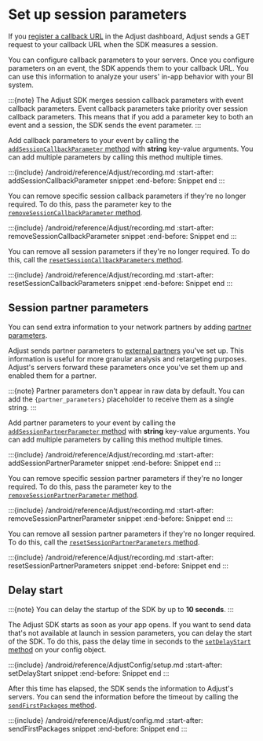 # Set up session parameters

If you [register a callback URL](hc:/best-practices-callbacks) in the Adjust dashboard, Adjust sends a GET request to your callback URL when the SDK measures a session.

You can configure callback parameters to your servers. Once you configure parameters on an event, the SDK appends them to your callback URL. You can use this information to analyze your users' in-app behavior with your BI system.

:::{note}
The Adjust SDK merges session callback parameters with event callback parameters. Event callback parameters take priority over session callback parameters. This means that if you add a parameter key to both an event and a session, the SDK sends the event parameter.
:::

Add callback parameters to your event by calling the [`addSessionCallbackParameter` method](#android-addsessioncallbackparameter-invocation) with **string** key-value arguments. You can add multiple parameters by calling this method multiple times.

:::{include} /android/reference/Adjust/recording.md
:start-after: addSessionCallbackParameter snippet
:end-before: Snippet end
:::

You can remove specific session callback parameters if they're no longer required. To do this, pass the parameter key to the [`removeSessionCallbackParameter` method](#android-removesessioncallbackparameter-invocation).

:::{include} /android/reference/Adjust/recording.md
:start-after: removeSessionCallbackParameter snippet
:end-before: Snippet end
:::

You can remove all session parameters if they're no longer required. To do this, call the [`resetSessionCallbackParameters` method](#android-resetsessioncallbackparameters-invocation).

:::{include} /android/reference/Adjust/recording.md
:start-after: resetSessionCallbackParameters snippet
:end-before: Snippet end
:::

## Session partner parameters

You can send extra information to your network partners by adding [partner parameters](hc:/advanced-event-setup#receive-custom-data-with-partner-parameters).

Adjust sends partner parameters to [external partners](hc:/integrated-partners) you've set up. This information is useful for more granular analysis and retargeting purposes. Adjust's servers forward these parameters once you've set them up and enabled them for a partner.

:::{note}
Partner parameters don't appear in raw data by default. You can add the `{partner_parameters}` placeholder to receive them as a single string.
:::

Add partner parameters to your event by calling the [`addSessionPartnerParameter` method](#android-addsessionpartnerparameter-invocation) with **string** key-value arguments. You can add multiple parameters by calling this method multiple times.

:::{include} /android/reference/Adjust/recording.md
:start-after: addSessionPartnerParameter snippet
:end-before: Snippet end
:::

You can remove specific session partner parameters if they're no longer required. To do this, pass the parameter key to the [`removeSessionPartnerParameter` method](#android-removesessionpartnerparameter-invocation).

:::{include} /android/reference/Adjust/recording.md
:start-after: removeSessionPartnerParameter snippet
:end-before: Snippet end
:::

You can remove all session partner parameters if they're no longer required. To do this, call the [`resetSessionPartnerParameters` method](#android-resetsessionpartnerparameters-invocation).

:::{include} /android/reference/Adjust/recording.md
:start-after: resetSessionPartnerParameters snippet
:end-before: Snippet end
:::

## Delay start

:::{note}
You can delay the startup of the SDK by up to **10 seconds**.
:::

The Adjust SDK starts as soon as your app opens. If you want to send data that's not available at launch in session parameters, you can delay the start of the SDK. To do this, pass the delay time in seconds to the [`setDelayStart` method](#android-setdelaystart-invocation) on your config object.

:::{include} /android/reference/AdjustConfig/setup.md
:start-after: setDelayStart snippet
:end-before: Snippet end
:::

After this time has elapsed, the SDK sends the information to Adjust's servers. You can send the information before the timeout by calling the [`sendFirstPackages` method](#android-sendfirstpackages-invocation).

:::{include} /android/reference/Adjust/config.md
:start-after: sendFirstPackages snippet
:end-before: Snippet end
:::
